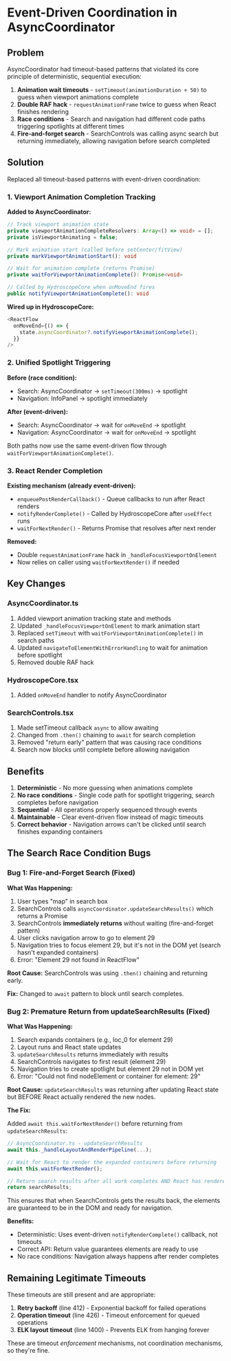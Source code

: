 # Event-Driven Coordination in AsyncCoordinator

## Problem

AsyncCoordinator had timeout-based patterns that violated its core principle of deterministic, sequential execution:

1. **Animation wait timeouts** - `setTimeout(animationDuration + 50)` to guess when viewport animations complete
2. **Double RAF hack** - `requestAnimationFrame` twice to guess when React finishes rendering
3. **Race conditions** - Search and navigation had different code paths triggering spotlights at different times
4. **Fire-and-forget search** - SearchControls was calling async search but returning immediately, allowing navigation before search completed

## Solution

Replaced all timeout-based patterns with event-driven coordination:

### 1. Viewport Animation Completion Tracking

**Added to AsyncCoordinator:**
```typescript
// Track viewport animation state
private viewportAnimationCompleteResolvers: Array<() => void> = [];
private isViewportAnimating = false;

// Mark animation start (called before setCenter/fitView)
private markViewportAnimationStart(): void

// Wait for animation complete (returns Promise)
private waitForViewportAnimationComplete(): Promise<void>

// Called by HydroscopeCore when onMoveEnd fires
public notifyViewportAnimationComplete(): void
```

**Wired up in HydroscopeCore:**
```typescript
<ReactFlow
  onMoveEnd={() => {
    state.asyncCoordinator?.notifyViewportAnimationComplete();
  }}
/>
```

### 2. Unified Spotlight Triggering

**Before (race condition):**
- Search: AsyncCoordinator → `setTimeout(300ms)` → spotlight
- Navigation: InfoPanel → spotlight immediately

**After (event-driven):**
- Search: AsyncCoordinator → wait for `onMoveEnd` → spotlight
- Navigation: AsyncCoordinator → wait for `onMoveEnd` → spotlight

Both paths now use the same event-driven flow through `waitForViewportAnimationComplete()`.

### 3. React Render Completion

**Existing mechanism (already event-driven):**
- `enqueuePostRenderCallback()` - Queue callbacks to run after React renders
- `notifyRenderComplete()` - Called by HydroscopeCore after `useEffect` runs
- `waitForNextRender()` - Returns Promise that resolves after next render

**Removed:**
- Double `requestAnimationFrame` hack in `_handleFocusViewportOnElement`
- Now relies on caller using `waitForNextRender()` if needed

## Key Changes

### AsyncCoordinator.ts

1. Added viewport animation tracking state and methods
2. Updated `_handleFocusViewportOnElement` to mark animation start
3. Replaced `setTimeout` with `waitForViewportAnimationComplete()` in search paths
4. Updated `navigateToElementWithErrorHandling` to wait for animation before spotlight
5. Removed double RAF hack

### HydroscopeCore.tsx

1. Added `onMoveEnd` handler to notify AsyncCoordinator

### SearchControls.tsx

1. Made setTimeout callback `async` to allow awaiting
2. Changed from `.then()` chaining to `await` for search completion
3. Removed "return early" pattern that was causing race conditions
4. Search now blocks until complete before allowing navigation

## Benefits

1. **Deterministic** - No more guessing when animations complete
2. **No race conditions** - Single code path for spotlight triggering, search completes before navigation
3. **Sequential** - All operations properly sequenced through events
4. **Maintainable** - Clear event-driven flow instead of magic timeouts
5. **Correct behavior** - Navigation arrows can't be clicked until search finishes expanding containers

## The Search Race Condition Bugs

### Bug 1: Fire-and-Forget Search (Fixed)

**What Was Happening:**
1. User types "map" in search box
2. SearchControls calls `asyncCoordinator.updateSearchResults()` which returns a Promise
3. SearchControls **immediately returns** without waiting (fire-and-forget pattern)
4. User clicks navigation arrow to go to element 29
5. Navigation tries to focus element 29, but it's not in the DOM yet (search hasn't expanded containers)
6. Error: "Element 29 not found in ReactFlow"

**Root Cause:** SearchControls was using `.then()` chaining and returning early.

**Fix:** Changed to `await` pattern to block until search completes.

### Bug 2: Premature Return from updateSearchResults (Fixed)

**What Was Happening:**
1. Search expands containers (e.g., loc_0 for element 29)
2. Layout runs and React state updates
3. `updateSearchResults` returns immediately with results
4. SearchControls navigates to first result (element 29)
5. Navigation tries to create spotlight but element 29 not in DOM yet
6. Error: "Could not find nodeElement or container for element: 29"

**Root Cause:** `updateSearchResults` was returning after updating React state but BEFORE React actually rendered the new nodes.

**The Fix:**

Added `await this.waitForNextRender()` before returning from `updateSearchResults`:

```typescript
// AsyncCoordinator.ts - updateSearchResults
await this._handleLayoutAndRenderPipeline(...);

// Wait for React to render the expanded containers before returning
await this.waitForNextRender();

// Return search results after all work completes AND React has rendered
return searchResults;
```

This ensures that when SearchControls gets the results back, the elements are guaranteed to be in the DOM and ready for navigation.

**Benefits:**
- Deterministic: Uses event-driven `notifyRenderComplete()` callback, not timeouts
- Correct API: Return value guarantees elements are ready to use
- No race conditions: Navigation always happens after render completes

## Remaining Legitimate Timeouts

These timeouts are still present and are appropriate:

1. **Retry backoff** (line 412) - Exponential backoff for failed operations
2. **Operation timeout** (line 426) - Timeout enforcement for queued operations
3. **ELK layout timeout** (line 1400) - Prevents ELK from hanging forever

These are timeout *enforcement* mechanisms, not coordination mechanisms, so they're fine.
